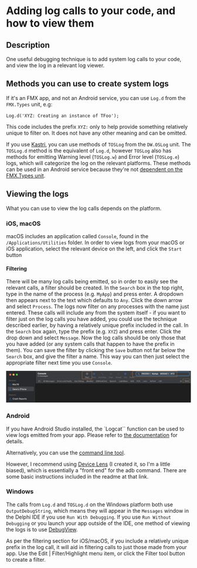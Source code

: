 # Adding log calls to your code, and how to view them

## Description

One useful debugging technique is to add system log calls to your code, and view the log in a relevant log viewer.

## Methods you can use to create system logs

If it's an FMX app, and not an Android service, you can use `Log.d` from the `FMX.Types` unit, e.g: 

```
Log.d('XYZ: Creating an instance of TFoo');
```

This code includes the prefix `XYZ:` only to help provide something relatively unique to filter on. It does not have any other meaning and can be omitted. 

If you use [Kastri](https://github.com/DelphiWorlds/Kastri), you can use methods of `TOSLog` from the `DW.OSLog` unit. The `TOSLog.d` method is the equivalent of `Log.d`, however `TOSLog` also has methods for emitting Warning level (`TOSLog.w`) and Error level (`TOSLog.e`) logs, which will categorize the log on the relevant platforms. These methods can be used in an Android service because they're not [dependent on the FMX.Types unit](https://quality.embarcadero.com/browse/RSP-17857).


## Viewing the logs

What you can use to view the log calls depends on the platform. 

### iOS, macOS

macOS includes an application called `Console`, found in the `/Applications/Utilities` folder. In order to view logs from your macOS or iOS application, select the relevant device on the left, and click the `Start` button

#### Filtering

There will be many log calls being emitted, so in order to easily see the relevant calls, a filter should be created. In the `Search` box in the top right, type in the name of the process (e.g. `MyApp`) and press enter. A dropdown then appears next to the text which defaults to `Any`. Click the down arrow and select `Process`. The logs now filter on any processes with the name just entered. These calls will include any from the system itself - if you want to filter just on the log calls you have added, you could use the technique described earlier, by having a relatively unique prefix included in the call. In the `Search` box again, type the prefix (e.g. `XYZ`) and press enter. Click the drop down and select `Message`. Now the log calls should be only those that you have added (or any system calls that happen to have the prefix in them). You can save the filter by clicking the `Save` button not far below the `Search` box, and give the filter a name. This way you can then just select the appropriate filter next time you use `Console`.

<img src="../../Screenshots/ConsoleApp.png"></img>

### Android

If you have Android Studio installed, the `Logcat`` function can be used to view logs emitted from your app. Please refer to [the documentation](https://developer.android.com/studio/debug/am-logcat) for details.

Alternatively, you can use the [command line tool](https://developer.android.com/studio/command-line/logcat).

However, I recommend using [Device Lens](https://github.com/DelphiWorlds/DeviceLens) (I created it, so I'm a little biased), which is essentially a "front end" for the adb command. There are some basic instructions included in the readme at that link.

### Windows

The calls from `Log.d` and `TOSLog.d` on the Windows platform both use `OutputDebugString`, which means they will appear in the `Messages` window in the Delphi IDE if you use `Run With Debugging`. If you use `Run Without Debugging` or you launch your app outside of the IDE, one method of viewing the logs is to use [DebugView](https://docs.microsoft.com/en-us/sysinternals/downloads/debugview).

As per the filtering section for iOS/macOS, if you include a relatively unique prefix in the log call, it will aid in filtering calls to just those made from your app. Use the Edit | Filter/Highlight menu item, or click the Filter tool button to create a filter.


